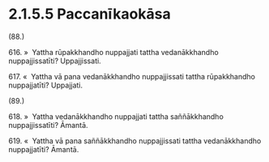 

# 2.1.5.5 Paccanīkaokāsa





(88.)

616\. »  Yattha rūpakkhandho nuppajjati tattha vedanākkhandho nuppajjissatīti? Uppajjissati.

617\. «  Yattha vā pana vedanākkhandho nuppajjissati tattha rūpakkhandho nuppajjatīti? Uppajjati.

(89.)

618\. »  Yattha vedanākkhandho nuppajjati tattha saññākkhandho nuppajjissatīti? Āmantā.

619\. «  Yattha vā pana saññākkhandho nuppajjissati tattha vedanākkhandho nuppajjatīti? Āmantā.



